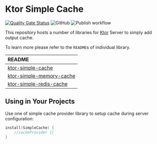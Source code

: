 # Ktor Simple Cache

[![Quality Gate Status](https://sonarcloud.io/api/project_badges/measure?project=Scogun_ktor-simple-cache&metric=alert_status)](https://sonarcloud.io/summary/new_code?id=Scogun_ktor-simple-cache) ![GitHub](https://img.shields.io/github/license/Scogun/ktor-simple-cache?color=blue) ![Publish workflow](https://github.com/Scogun/ktor-simple-cache/actions/workflows/publish.yml/badge.svg)

This repository hosts a number of libraries for [Ktor](https://ktor.io/) Server to simply add output cache.

To learn more please refer to the `README`s of individual library.

| README                                                         |
|:---------------------------------------------------------------|
| [ktor-simple-cache](ktor-simple-cache/README.md)               |
| [ktor-simple-memory-cache](ktor-simple-memory-cache/README.md) |
| [ktor-simple-redis-cache](ktor-simple-redis-cache/README.md)   |

## Using in Your Projects

Use one of simple cache provider library to setup cache during server configuration:

```kotlin
install(SimpleCache) {
    //cacheProvider {}
}
```
